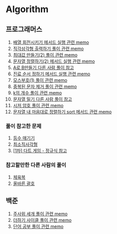 # Algorithm


## 프로그래머스

1. [배열 회전시키기 메서드 실행 관련 memo](https://github.com/jaeyeong815/Algorithm/commit/bc5f435e15634141bdde2e9cb72d193042892db0#r98305488) <br>
2. [직각삼각형 출력하기 풀이 관련 memo](https://github.com/jaeyeong815/Algorithm/commit/4ae0b37667d423eb84c62c2610a62a0942348c7d#r98378563) <br>
3. [최대값 만들기(2) 풀이 관련 memo](https://github.com/jaeyeong815/Algorithm/commit/0ae9b21a45f1e5e02a9671d8483fefd44d17ca5f#r98533615) <br>
4. [문자열 정렬하기(2) 메서드 실행 관련 memo](https://github.com/jaeyeong815/Algorithm/commit/13893afe883e90b3d3551712f4e3c123f94e7bf3#r98693046) <br>
5. [A로 B만들기 다른 사람 풀이 참고](https://github.com/jaeyeong815/Algorithm/commit/5632ef7ddc4d31d978270862f8587581b1c08799#r98826635) <br>
6. [진료 순서 정하기 메서드 실행 관련 memo](https://github.com/jaeyeong815/Algorithm/commit/cfac14156f29137b1a9a4992837cc73ddd50172a#r98827396) <br>
7. [모스부호(1) 풀이 관련 memo](https://github.com/jaeyeong815/Algorithm/commit/3871eb4120460901e41749b8ec5b2bcba05ebd7d#r98988299) <br>
8. [중복된 문자 제거 풀이 관련 memo](https://github.com/jaeyeong815/Algorithm/commit/20532663fd2894d0e76d91e2cc96e706d79a22dc#r98988837) <br>
9. [k의 개수 풀이 관련 memo](https://github.com/jaeyeong815/Algorithm/commit/d4f81fc4fe318241e79c5ef7fe06b9b615b7e2c2#r99341747) <br>
10. [문자열 밀기 다른 사람 풀이 참고](https://github.com/jaeyeong815/Algorithm/commit/64ea212082a45006ca1b331560befd061129c7fe#commitcomment-100647511) <br>
11. [시저 암호 풀이 관련 memo](https://github.com/jaeyeong815/Algorithm/commit/d7ae4c71718d4f4c59a35a6f67cb5ace84e7296c#commitcomment-103558543) <br>
12. [문자열 내 마음대로 정렬하기 sort 메서드 관련 memo](https://github.com/jaeyeong815/Algorithm/commit/c402aced6660a626c05689482e226a67eab078be#commitcomment-104159949)

### 풀이 참고한 문제
1. [등수 매기기](https://github.com/jaeyeong815/Algorithm/commit/9c9119a8ed9df96c238b773ab73a2094af5df257) <br>
2. [최소직사각형](https://github.com/jaeyeong815/Algorithm/commit/765433689d4f131fe95c3c8ce2055136b791c279#commitcomment-104637135)<br>
3. [[1차] 다트 게임 - 정규식 참고](https://github.com/jaeyeong815/Algorithm/commit/49767d16372022cfd8e5368ee714f2f6f774cef1#commitcomment-104806991)

### 참고할만한 다른 사람의 풀이
1. [체육복](https://github.com/jaeyeong815/Algorithm/commit/9c85c5068eda1b757a703f82abbe2b34525c6b36#commitcomment-106172987) <br>
2. [올바른 괄호](https://github.com/jaeyeong815/Algorithm/commit/1d2d219274a57c977ee1e67bac94ee517529e8ea#commitcomment-106322447)

## 백준

1. [주사위 세개 풀이 관련 memo](https://github.com/jaeyeong815/Algorithm/commit/6b902e4feca24abed0d3e11390af023651d71cfc#r99343416) <br>
2. [더하기 사이클 풀이 관련 memo](https://github.com/jaeyeong815/Algorithm/commit/48b9cd26d6fbe4eae4ca162b3eb319ee3ca56073#commitcomment-99924849) <br>
3. [단어 공부 풀이 관련 memo](https://github.com/jaeyeong815/Algorithm/commit/32ec27145c96f7c07160d88531eb60cfee1cfb96#commitcomment-100653367)
